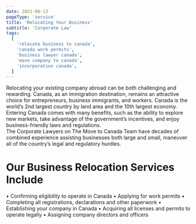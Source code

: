 ```yaml
---
date: 2021-06-13
pageType: 'service'
title: 'Relocating Your Business'
subtitle: 'Corporate Law'
tags:
  [
    'relocate business to canada',
    'canada work permits',
    'business lawyer canada',
    'move company to canada',
    'incorporation canada',
  ]
---
```


Relocating your existing company abroad can be both challenging and rewarding. Canada, as an immigration destination, remains an attractive choice for entrepreneurs, business immigrants, and workers. Canada is the world’s 2nd largest country by land area and the 10th largest economy. Entering Canada comes with many benefits, such as the ability to explore new markets, take advantage of the government’s incentives, and enjoy business-friendly laws and regulations.
<br/>
The Corporate Lawyers on The Move to Canada Team have decades of combined experience assisting businesses both large and small, maneuver all of the country’s legal and regulatory hurdles.
<br/>

# Our Business Relocation Services Include

• Confirming eligibility to operate in Canada
• Applying for work permits
• Completing all registrations, declarations and other paperwork
• Establishing your company in Canada
• Acquiring all licenses and permits to operate legally
• Assigning company directors and officers
